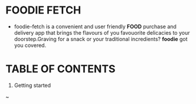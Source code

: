 # FOODIE FETCH
* foodie-fetch is a convenient and user friendly **FOOD** purchase and delivery app that brings the flavours of you favouorite delicacies to your doorstep.Graving for a snack or your traditional incredients? **foodie** got you covered.

# TABLE OF CONTENTS
<ol>
  <li>Getting started </li>
</ol>
~       
